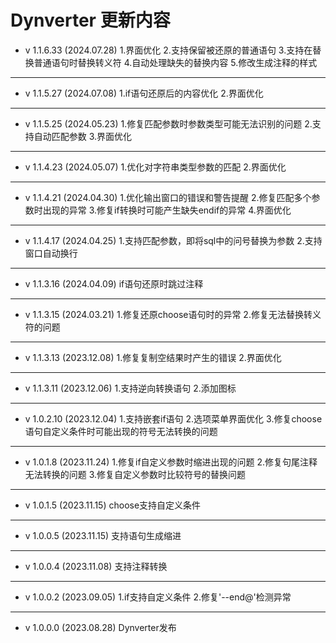 # Dynverter 更新内容

+ v 1.1.6.33 (2024.07.28)
1.界面优化
2.支持保留被还原的普通语句
3.支持在替换普通语句时替换转义符
4.自动处理缺失的替换内容
5.修改生成注释的样式
---
+ v 1.1.5.27 (2024.07.08)
1.if语句还原后的内容优化
2.界面优化
---
+ v 1.1.5.25 (2024.05.23)
1.修复匹配参数时参数类型可能无法识别的问题
2.支持自动匹配参数
3.界面优化
---
+ v 1.1.4.23 (2024.05.07)
1.优化对字符串类型参数的匹配
2.界面优化
---
+ v 1.1.4.21 (2024.04.30)
1.优化输出窗口的错误和警告提醒
2.修复匹配多个参数时出现的异常
3.修复if转换时可能产生缺失endif的异常
4.界面优化
---
+ v 1.1.4.17 (2024.04.25)
1.支持匹配参数，即将sql中的问号替换为参数
2.支持窗口自动换行
---
+ v 1.1.3.16 (2024.04.09)
if语句还原时跳过注释
---
+ v 1.1.3.15 (2024.03.21)
1.修复还原choose语句时的异常
2.修复无法替换转义符的问题
---
+ v 1.1.3.13 (2023.12.08)
1.修复复制空结果时产生的错误
2.界面优化
---
+ v 1.1.3.11 (2023.12.06)
1.支持逆向转换语句
2.添加图标
---
+ v 1.0.2.10 (2023.12.04)
1.支持嵌套if语句
2.选项菜单界面优化
3.修复choose语句自定义条件时可能出现的符号无法转换的问题
---
+ v 1.0.1.8 (2023.11.24)
1.修复if自定义参数时缩进出现的问题
2.修复句尾注释无法转换的问题
3.修复自定义参数时比较符号的替换问题
---
+ v 1.0.1.5 (2023.11.15)
choose支持自定义条件
---
+ v 1.0.0.5 (2023.11.15)
支持语句生成缩进
---
+ v 1.0.0.4 (2023.11.08)
支持注释转换
---
+ v 1.0.0.2 (2023.09.05)
1.if支持自定义条件
2.修复'--end@'检测异常
---
+ v 1.0.0.0 (2023.08.28)
Dynverter发布